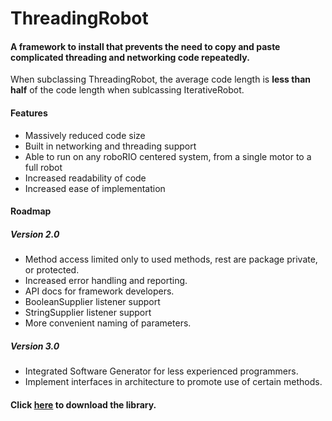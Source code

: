 # ThreadingRobot
#### A framework to install that prevents the need to copy and paste complicated threading and networking code repeatedly.

When subclassing ThreadingRobot, the average code length is **less than half** of the code length when sublcassing IterativeRobot.

#### Features
- Massively reduced code size
- Built in networking and threading support
- Able to run on any roboRIO centered system, from a single motor to a full robot
- Increased readability of code
- Increased ease of implementation

#### Roadmap
##### Version 2.0
- Method access limited only to used methods, rest are package private, or protected.
- Increased error handling and reporting.
- API docs for framework developers.
- BooleanSupplier listener support
- StringSupplier listener support
- More convenient naming of parameters.

##### Version 3.0
- Integrated Software Generator for less experienced programmers.
- Implement interfaces in architecture to promote use of certain methods.

#### Click [here](https://github.com/Tino-FRC-2473/ThreadingRobot/releases "Releases") to download the library.
